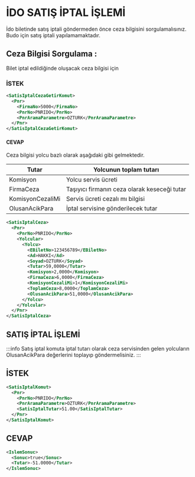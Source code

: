 # İDO SATIŞ İPTAL İŞLEMİ

İdo biletinde satış iptali göndermeden önce ceza bilgisini sorgulamalısınız. Budo için satış iptali yapılamamaktadır.

## **Ceza Bilgisi Sorgulama :**

Bilet iptal edildiğinde oluşacak ceza bilgisi için

### İSTEK

```xml
<SatisIptalCezaGetirKomut>
  <Pnr>
    <FirmaNo>5000</FirmaNo>
    <PnrNo>PNRIDO</PnrNo>
    <PnrAramaParametre>OZTURK</PnrAramaParametre>
  </Pnr>
</SatisIptalCezaGetirKomut>
```

#### CEVAP

Ceza bilgisi yolcu bazlı olarak aşağıdaki gibi gelmektedir.

| Tutar            | Yolcunun toplam tutarı                       |
| ---------------- | -------------------------------------------- |
| Komisyon         | Yolcu servis ücreti                          |
| FirmaCeza        | Taşıyıcı firmanın ceza olarak keseceği tutar |
| KomisyonCezaliMi | Servis ücreti cezalı mı bilgisi              |
| OlusanAcikPara   | İptal servisine gönderilecek tutar           |

```xml
<SatisIptalCeza>
  <Pnr>
    <PnrNo>PNRIDO</PnrNo>
    <Yolcular>
      <Yolcu>
        <EBiletNo>123456789</EBiletNo>
        <Ad>HAKKI</Ad>
        <Soyad>OZTURK</Soyad>
        <Tutar>59,0000</Tutar>
        <Komisyon>2,0000</Komisyon>
        <FirmaCeza>6,0000</FirmaCeza>
        <KomisyonCezaliMi>1</KomisyonCezaliMi>
        <ToplamCeza>8,0000</ToplamCeza>
        <OlusanAcikPara>51,0000</OlusanAcikPara>
      </Yolcu>
    </Yolcular>
  </Pnr>
</SatisIptalCeza>
```

## SATIŞ İPTAL İŞLEMİ

:::info
Satış iptal komuta iptal tutarı olarak ceza servisinden gelen yolcuların OlusanAcikPara değerlerini toplayıp göndermelisiniz.
:::

## İSTEK

```xml
<SatisIptalKomut>
  <Pnr>
    <PnrNo>PNRIDO</PnrNo>
    <PnrAramaParametre>OZTURK</PnrAramaParametre>
    <SatisIptalTutar>51.00</SatisIptalTutar>
  </Pnr>
</SatisIptalKomut>
```

## CEVAP

```xml
<IslemSonuc>
  <Sonuc>true</Sonuc>
  <Tutar>-51.0000</Tutar>
</IslemSonuc>
```
